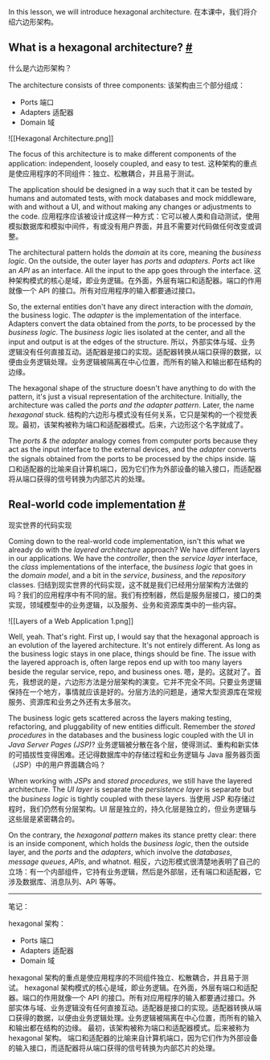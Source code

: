 In this lesson, we will introduce hexagonal architecture.
在本课中，我们将介绍六边形架构。

## What is a hexagonal architecture? [#](https://www.educative.io/courses/web-application-software-architecture-101/7DYnQwGRERO#What-is-a-hexagonal-architecture?)
什么是六边形架构？

The architecture consists of three components:
该架构由三个部分组成：

- Ports
端口
- Adapters
适配器
- Domain
域

![[Hexagonal Architecture.png]]

The focus of this architecture is to make different components of the application: independent, loosely coupled, and easy to test.
这种架构的重点是使应用程序的不同组件：独立、松散耦合，并且易于测试。

The application should be designed in a way such that it can be tested by humans and automated tests, with mock databases and mock middleware, with and without a UI, and without making any changes or adjustments to the code.
应用程序应该被设计成这样一种方式：它可以被人类和自动测试，使用模拟数据库和模拟中间件，有或没有用户界面，并且不需要对代码做任何改变或调整。

The architectural pattern holds the _domain_ at its core, meaning the _business logic_. On the outside, the outer layer has _ports_ and _adapters_. _Ports_ act like an _API_ as an interface. All the input to the app goes through the interface.
这种架构模式的核心是域，即业务逻辑。在外面，外层有端口和适配器。端口的作用就像一个 API 的接口。所有对应用程序的输入都要通过接口。

So, the external entities don't have any direct interaction with the _domain_, the business logic. The _adapter_ is the implementation of the interface. Adapters convert the data obtained from the _ports_, to be processed by the _business logic_. The _business logic_ lies isolated at the center, and all the input and output is at the edges of the structure.
所以，外部实体与域、业务逻辑没有任何直接互动。适配器是接口的实现。适配器转换从端口获得的数据，以便由业务逻辑处理。业务逻辑被隔离在中心位置，而所有的输入和输出都在结构的边缘。

The hexagonal shape of the structure doesn't have anything to do with the pattern, it's just a visual representation of the architecture. Initially, the architecture was called the _ports and the adapter pattern_. Later, the name _hexagonal_ stuck.
结构的六边形与模式没有任何关系，它只是架构的一个视觉表现。最初，该架构被称为端口和适配器模式。后来，六边形这个名字就成了。

The _ports & the adapter_ analogy comes from computer ports because they act as the input interface to the external devices, and the _adapter_ converts the signals obtained from the ports to be processed by the chips inside.
端口和适配器的比喻来自计算机端口，因为它们作为外部设备的输入接口，而适配器将从端口获得的信号转换为内部芯片的处理。

## Real-world code implementation [#](https://www.educative.io/courses/web-application-software-architecture-101/7DYnQwGRERO#Real-world-code-implementation)
现实世界的代码实现

Coming down to the real-world code implementation, isn't this what we already do with the _layered architecture_ approach? We have different layers in our applications. We have the _controller_, then the _service layer_ interface, the _class_ implementations of the interface, the _business logic_ that goes in the _domain model_, and a bit in the _service_, _business_, and the _repository_ classes.
归结到现实世界的代码实现，这不就是我们已经用分层架构方法做的吗？我们的应用程序中有不同的层。我们有控制器，然后是服务层接口，接口的类实现，领域模型中的业务逻辑，以及服务、业务和资源库类中的一些内容。

![[Layers of a Web Application 1.png]]

Well, yeah. That's right. First up, I would say that the hexagonal approach is an evolution of the layered architecture. It's not entirely different. As long as the business logic stays in one place, things should be fine. The issue with the layered approach is, often large repos end up with too many layers beside the regular service, repo, and business ones.
嗯，是的。这就对了。首先，我想说的是，六边形方法是分层架构的演变。它并不完全不同。只要业务逻辑保持在一个地方，事情就应该是好的。分层方法的问题是，通常大型资源库在常规服务、资源库和业务之外还有太多层次。

The business logic gets scattered across the layers making testing, refactoring, and pluggability of new entities difficult. Remember the _stored procedures_ in the databases and the business logic coupled with the UI in _Java Server Pages (JSP)_?
业务逻辑被分散在各个层，使得测试、重构和新实体的可插拔性变得困难。还记得数据库中的存储过程和业务逻辑与 Java 服务器页面（JSP）中的用户界面耦合吗？

When working with _JSPs_ and _stored procedures_, we still have the layered architecture. The _UI layer_ is separate the _persistence layer_ is separate but the _business logic_ is tightly coupled with these layers.
当使用 JSP 和存储过程时，我们仍然有分层架构。UI 层是独立的，持久化层是独立的，但业务逻辑与这些层是紧密耦合的。

On the contrary, the _hexagonal pattern_ makes its stance pretty clear: there is an inside component, which holds the _business logic_, then the outside layer, and the _ports_ and the _adapters_, which involve the _databases_, _message queues_, _APIs_, and whatnot.
相反，六边形模式很清楚地表明了自己的立场：有一个内部组件，它持有业务逻辑，然后是外部层，还有端口和适配器，它涉及数据库、消息队列、API 等等。

---

笔记：

hexagonal 架构：
- Ports
端口
- Adapters
适配器
- Domain
域

hexagonal 架构的重点是使应用程序的不同组件独立、松散耦合，并且易于测试。
hexagonal 架构模式的核心是域，即业务逻辑。在外面，外层有端口和适配器。端口的作用就像一个 API 的接口。所有对应用程序的输入都要通过接口。外部实体与域、业务逻辑没有任何直接互动。适配器是接口的实现。适配器转换从端口获得的数据，以便由业务逻辑处理。业务逻辑被隔离在中心位置，而所有的输入和输出都在结构的边缘。
最初，该架构被称为端口和适配器模式。后来被称为 hexagonal 架构。
端口和适配器的比喻来自计算机端口，因为它们作为外部设备的输入接口，而适配器将从端口获得的信号转换为内部芯片的处理。
